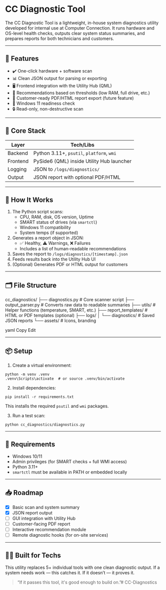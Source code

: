 # CC Diagnostic Tool

The CC Diagnostic Tool is a lightweight, in-house system diagnostics utility developed for internal use at Computer Connection. It runs hardware and OS-level health checks, outputs clear system status summaries, and prepares reports for both technicians and customers.

---

## 🔧 Features

- ✔️ One-click hardware + software scan
- 📊 Clean JSON output for parsing or exporting
- 🖥️ Frontend integration with the Utility Hub (QML)
- 🚨 Recommendations based on thresholds (low RAM, full drive, etc.)
- 🧾 Customer-ready PDF/HTML report export (future feature)
- 🧠 Windows 11 readiness check
- 🔒 Read-only, non-destructive scan

---

## 🧱 Core Stack

| Layer     | Tech/Libs                                 |
|-----------|--------------------------------------------|
| Backend   | Python 3.11+, `psutil`, `platform`, `wmi` |
| Frontend  | PySide6 (QML) inside Utility Hub launcher  |
| Logging   | JSON to `/logs/diagnostics/`               |
| Output    | JSON report with optional PDF/HTML         |

---

## 🚀 How It Works

1. The Python script scans:
   - CPU, RAM, disk, OS version, Uptime
   - SMART status of drives (via `smartctl`)
   - Windows 11 compatibility
   - System temps (if supported)
2. Generates a report object in JSON:
   - ✅ Healthy, ⚠️ Warnings, ❌ Failures
   - Includes a list of human-readable recommendations
3. Saves the report to `/logs/diagnostics/[timestamp].json`
4. Feeds results back into the Utility Hub UI
5. (Optional) Generates PDF or HTML output for customers

---

## 🗂 File Structure

cc_diagnostics/
├── diagnostics.py # Core scanner script
├── output_parser.py # Converts raw data to readable summaries
├── utils/ # Helper functions (temperature, SMART, etc.)
├── report_templates/ # HTML or PDF templates (optional)
├── logs/
│ └── diagnostics/ # Saved JSON reports
└── assets/ # Icons, branding

yaml
Copy
Edit

---

## 📦 Setup

1. Create a virtual environment:
```
python -m venv .venv
.venv\Scripts\activate  # or source .venv/bin/activate
```

2. Install dependencies:
```
pip install -r requirements.txt
```
This installs the required `psutil` and `wmi` packages.

3. Run a test scan:
```
python cc_diagnostics/diagnostics.py
```

---

## 📌 Requirements

- Windows 10/11
- Admin privileges (for SMART checks + full WMI access)
- Python 3.11+
- `smartctl` must be available in PATH or embedded locally

---

## 📥 Roadmap

- [x] Basic scan and system summary
- [x] JSON report output
- [ ] GUI integration with Utility Hub
- [ ] Customer-facing PDF report
- [ ] Interactive recommendation module
- [ ] Remote diagnostic hooks (for on-site services)

---

## 👨‍🔧 Built for Techs

This utility replaces 5+ individual tools with one clean diagnostic output. If a system needs work — this catches it. If it doesn’t — it proves it.

> “If it passes this tool, it's good enough to build on.”# CC-Diagnostics

